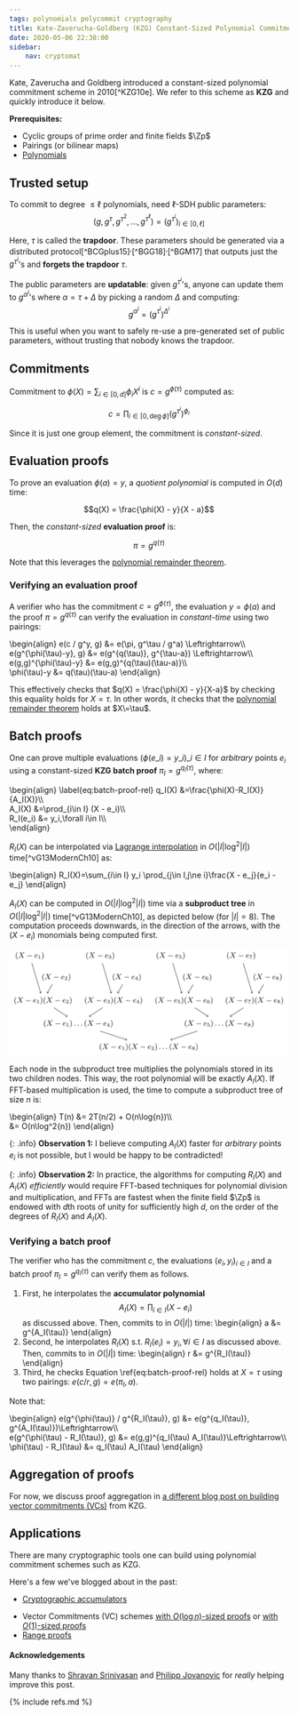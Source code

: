 ```yaml
---
tags: polynomials polycommit cryptography
title: Kate-Zaverucha-Goldberg (KZG) Constant-Sized Polynomial Commitments
date: 2020-05-06 22:38:00
sidebar:
    nav: cryptomat
---
```


Kate, Zaverucha and Goldberg introduced a constant-sized polynomial commitment scheme in 2010[^KZG10e].
We refer to this scheme as **KZG** and quickly introduce it below.

**Prerequisites:**

 - Cyclic groups of prime order and finite fields $\Zp$
 - Pairings (or bilinear maps)
 - [Polynomials](/2020/03/16/polynomials-for-crypto.html)

## Trusted setup

To commit to degree $\le \ell$ polynomials, need $\ell$-SDH public parameters:
$$(g,g^\tau,g^{\tau^2},\dots,g^{\tau^\ell}) = (g^{\tau^i})_{i\in[0,\ell]}$$

Here, $\tau$ is called the **trapdoor**.
These parameters should be generated via a distributed protocol[^BCGplus15]$^,$[^BGG18]$^,$[^BGM17] that outputs just the $g^{\tau^i}$'s and **forgets the trapdoor** $\tau$.

The public parameters are **updatable**: given $g^{\tau^i}$'s, anyone can update them to $g^{\alpha^i}$'s where $\alpha = \tau + \Delta$ by picking a random $\Delta$ and computing:
$$g^{\alpha^i} = \left(g^{\tau^i}\right)^{\Delta^i}$$

This is useful when you want to safely re-use a pre-generated set of public parameters, without trusting that nobody knows the trapdoor.

## Commitments

Commitment to $\phi(X)=\sum_{i\in[0,d]} \phi_i X^i$ is $c=g^{\phi(\tau)}$ computed as:

$$c=\prod_{i\in[0,\deg{\phi}]} \left(g^{\tau^i}\right)^{\phi_i}$$

Since it is just one group element, the commitment is _constant-sized_.

## Evaluation proofs

To prove an evaluation $\phi(a) = y$, a _quotient polynomial_ is computed in $O(d)$ time:

$$q(X) = \frac{\phi(X) - y}{X - a}$$

Then, the _constant-sized_ **evaluation proof** is:

$$\pi = g^{q(\tau)}$$

Note that this leverages the [polynomial remainder theorem](/2020/03/16/polynomials-for-crypto.html#the-polynomial-remainder-theorem).

### Verifying an evaluation proof

A verifier who has the commitment $c=g^{\phi(\tau)}$, the evaluation $y=\phi(a)$ and the proof $\pi=g^{q(\tau)}$ can verify the evaluation in _constant-time_ using two pairings:

\begin{align}
e(c / g^y, g) &= e(\pi, g^\tau / g^a) \Leftrightarrow\\\\\
e(g^{\phi(\tau)-y}, g) &= e(g^{q(\tau)}, g^{\tau-a}) \Leftrightarrow\\\\\
e(g,g)^{\phi(\tau)-y} &= e(g,g)^{q(\tau)(\tau-a)}\\\\\
\phi(\tau)-y &= q(\tau)(\tau-a)
\end{align}

This effectively checks that $q(X) = \frac{\phi(X) - y}{X-a}$ by checking this equality holds for $X=\tau$.
In other words, it checks that the [polynomial remainder theorem](/2020/03/16/polynomials-for-crypto.html#the-polynomial-remainder-theorem) holds at $X\=\tau$.

## Batch proofs

One can prove multiple evaluations $(\phi(e\_i) = y\_i)\_{i\in I}$ for _arbitrary_ points $e_i$ using a constant-sized **KZG batch proof** $\pi_I = g^{q_I(\tau)}$, where:

\begin{align}
\label{eq:batch-proof-rel}
q_I(X) &=\frac{\phi(X)-R_I(X)}{A_I(X)}\\\\\
A_I(X) &=\prod_{i\in I} (X - e_i)\\\\\
R_I(e_i) &= y_i,\forall i\in I\\\\\
\end{align}

$R_I(X)$ can be interpolated via [Lagrange interpolation](/2020/03/16/polynomials-for-crypto.html#lagrange-interpolation) in $O(\vert I\vert\log^2{\vert I\vert})$ time[^vG13ModernCh10] as:

\begin{align}
R_I(X)=\sum_{i\in I} y_i \prod_{j\in I,j\ne i}\frac{X - e_j}{e_i - e_j}
\end{align}

$A_I(X)$ can be computed in $O(\vert I \vert \log^2{\vert I \vert})$ time via a **subproduct tree** in $O(\vert I\vert\log^2{\vert I\vert})$ time[^vG13ModernCh10], as depicted below (for $\vert I \vert = 8$).
The computation proceeds downwards, in the direction of the arrows, with the $(X-e_i)$ monomials being computed first.

<img src="/pictures/accumulator-subproduct-tree-inverted.png" />

Each node in the subproduct tree multiplies the polynomials stored in its two children nodes.
This way, the root polynomial will be exactly $A_I(X)$.
If FFT-based multiplication is used, the time to compute a subproduct tree of size $n$ is:

\begin{align}
T(n) &= 2T(n/2) + O(n\log{n})\\\\\
     &= O(n\log^2{n})
\end{align}

{: .info}
**Observation 1:** I believe computing $A_I(X)$ faster for _arbitrary_ points $e_i$ is not possible, but I would be happy to be contradicted!

{: .info}
**Observation 2:** In practice, the algorithms for computing $R_I(X)$ and $A_I(X)$ _efficiently_ would require FFT-based techniques for polynomial division and multiplication, and FFTs are fastest when the finite field $\Zp$ is endowed with $d$th roots of unity for sufficiently high $d$, on the order of the degrees of $R_I(X)$ and $A_I(X)$.

### Verifying a batch proof

The verifier who has the commitment $c$, the evaluations $(e_i, y_i)_{i\in I}$ and a batch proof $\pi_I=g^{q_I(\tau)}$ can verify them as follows.
 
 1. First, he interpolates the **accumulator polynomial** $$A_I(X)=\prod_{i\in I} (X-e_i)$$ as discussed above.
    Then, commits to in $O(\vert I \vert)$ time:
    \begin{align}
        a &= g^{A_I(\tau)}
    \end{align}
 2. Second, he interpolates $R_I(X)$ s.t. $R_I(e_i)=y_i,\forall i \in I$ as discussed above.
    Then, commits to in $O(\vert I \vert)$ time:
    \begin{align}
        r &= g^{R_I(\tau)}
    \end{align}
 3. Third, he checks Equation \ref{eq:batch-proof-rel} holds at $X=\tau$ using two pairings: $e(c / r, g) = e(\pi_I, a)$.

Note that:

\begin{align}
e(g^{\phi(\tau)} / g^{R_I(\tau)}, g) &= e(g^{q\_I(\tau)}, g^{A\_I(\tau)})\Leftrightarrow\\\\\
e(g^{\phi(\tau) - R_I(\tau)}, g) &= e(g,g)^{q_I(\tau) A_I(\tau)}\Leftrightarrow\\\\\
\phi(\tau) - R_I(\tau) &= q_I(\tau) A_I(\tau)
\end{align}

<!-- TODO: ## Commitment and proof homomorphism -->

## Aggregation of proofs

For now, we discuss proof aggregation in [a different blog post on building vector commitments (VCs)](/2020/05/06/aggregatable-subvector-commitments-for-stateless-cryptocurrencies.html#aggregating-proofs-into-subvector-profs) from KZG.

<!-- TODO: proof updates -->

<!-- TODO: ## Information-theoretic hiding -->

<!-- TODO: ### security proofs -->

## Applications

There are many cryptographic tools one can build using polynomial commitment schemes such as KZG.

Here's a few we've blogged about in the past:

 * [Cryptographic accumulators](/2020/04/02/bilinear-accumulators-for-cryptocurrency.html)
 - Vector Commitments (VC) schemes [with $O(\log{n})$-sized proofs](/2020/03/12/towards-scalable-vss-and-dkg.html) or [with $O(1)$-sized proofs](/2020/05/06/aggregatable-subvector-commitments-for-stateless-cryptocurrencies.html)
 - [Range proofs](/2020/03/03/range-proofs-from-polynomial-commitments-reexplained.html)

#### Acknowledgements

Many thanks to [Shravan Srinivasan](http://sshravan.github.io/) and [Philipp Jovanovic](https://philipp.jovanovic.io/) for _really_ helping improve this post.

{% include refs.md %}
